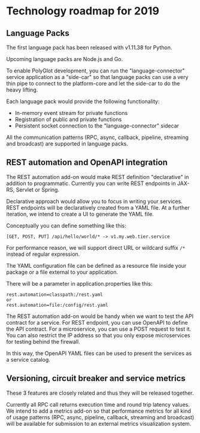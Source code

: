 # Technology roadmap for 2019

## Language Packs

The first language pack has been released with v1.11.38 for Python.

Upcoming language packs are Node.js and Go. 

To enable PolyGlot development, you can run the "language-connector" service application as a "side-car" so that language packs can use a very thin pipe to connect to the platform-core and let the side-car to do the heavy lifting.

Each language pack would provide the following functionality:
- In-memory event stream for private functions
- Registration of public and private functions
- Persistent socket connection to the "language-connector" sidecar

All the communication patterns (RPC, async, callback, pipeline, streaming and broadcast) are supported in language packs.

## REST automation and OpenAPI integration

The REST automation add-on would make REST definition "declarative" in addition to programmatic. Currently you can write REST endpoints in JAX-RS, Servlet or Spring.

Declarative approach would allow you to focus in writing your services. REST endpoints will be declaratively created from a YAML file. At a further iteration, we intend to create a UI to generate the YAML file.

Conceptually you can define something like this:

```
[GET, POST, PUT] /api/hello/world/* -> v1.my.web.tier.service
```

For performance reason, we will support direct URL or wildcard suffix `/*` instead of regular expression.

The YAML configuration file can be defined as a resource file inside your package or a file external to your application.

There will be a parameter in application.properties like this:

```
rest.automation=classpath:/rest.yaml
or
rest.automation=file:/config/rest.yaml
```

The REST automation add-on would be handy when we want to test the API contract for a service. For REST endpoint, you can use OpenAPI to define the API contract. For a microservice, you can use a POST request to test it. You can also restrict the IP address so that you only expose microservices for testing behind the firewall.

In this way, the OpenAPI YAML files can be used to present the services as a service catalog.

## Versioning, circuit breaker and service metrics

These 3 features are closely related and thus they will be released together.

Currently all RPC call returns execution time and round trip latency values. We intend to add a metrics add-on so that performance metrics for all kind of usage patterns (RPC, async, pipeline, callback, streaming and broadcast) will be available for submission to an external metrics visualization system.
